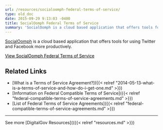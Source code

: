```yaml
---
url: /resources/socialoomph-federal-terms-of-service/
type: old_doc
date: 2015-09-29 9:13:03 -0400
title: SocialOomph Federal Terms of Service
summary: 'SocialOomph is a cloud based application that offers tools for using Twitter and Facebook more productively. View SocialOomph Federal Terms of Service   Related Links What is a Terms of Service Agreement? Information on Federal Compatible Terms of Service List of Federal Terms of Service Agreements     See more DigitalGov Resources'
---
```


[SocialOomph](https://www.socialoomph.com/) is a cloud based application that offers tools for using Twitter and Facebook more productively.

<a class="button" style="color: #000000" href="https://www.socialoomph.com/termsfederal">View SocialOomph Federal Terms of Service</a>

 

## Related Links

  * [What is a Terms of Service Agreement?]({{< relref "2014-05-13-what-is-a-terms-of-service-and-how-do-i-get-one.md" >}})
  * [Information on Federal Compatible Terms of Service]({{< relref "federal-compatible-terms-of-service-agreements.md" >}})
  * [List of Federal Terms of Service Agreements]({{< relref "federal-compatible-terms-of-service-agreements.md" >}})

 

* * *

 

See more [DigitalGov Resources](({{< relref "resources.md" >}})